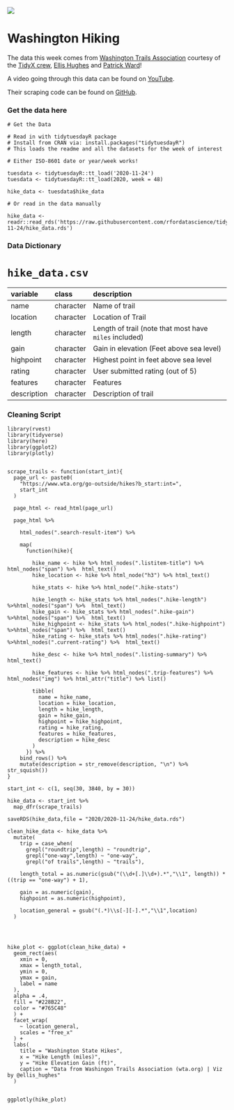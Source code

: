 ![](https://www.wildlandtrekking.com/img/homepicnorthcascades.jpg)

# Washington Hiking

The data this week comes from [Washington Trails Association](https://www.wta.org/go-outside/hikes?b_start:int=1) courtesy of the [TidyX crew](https://github.com/thebioengineer/TidyX/tree/master/TidyTuesday_Explained/035-Rectangles), [Ellis Hughes](https://twitter.com/Ellis_hughes) and [Patrick Ward](https://twitter.com/OSPpatrick)!

A video going through this data can be found on [YouTube](https://bit.ly/TidyX_Ep35).

Their scraping code can be found on [GitHub](https://github.com/thebioengineer/TidyX/blob/master/TidyTuesday_Explained/035-Rectangles/Washington-hikes.R).

### Get the data here

```{r}
# Get the Data

# Read in with tidytuesdayR package 
# Install from CRAN via: install.packages("tidytuesdayR")
# This loads the readme and all the datasets for the week of interest

# Either ISO-8601 date or year/week works!

tuesdata <- tidytuesdayR::tt_load('2020-11-24')
tuesdata <- tidytuesdayR::tt_load(2020, week = 48)

hike_data <- tuesdata$hike_data

# Or read in the data manually

hike_data <- readr::read_rds('https://raw.githubusercontent.com/rfordatascience/tidytuesday/master/data/2020/2020-11-24/hike_data.rds')

```
### Data Dictionary

# `hike_data.csv`

|variable    |class     |description |
|:-----------|:---------|:-----------|
|name        |character | Name of trail |
|location    |character | Location of Trail |
|length      |character | Length of trail (note that most have ` miles` included) |
|gain        |character | Gain in elevation (Feet above sea level) |
|highpoint   |character | Highest point in feet above sea level |
|rating      |character | User submitted rating (out of 5) |
|features    |character | Features |
|description |character | Description of trail |

### Cleaning Script

```{r}
library(rvest)
library(tidyverse)
library(here)
library(ggplot2)
library(plotly)


scrape_trails <- function(start_int){
  page_url <- paste0(
    "https://www.wta.org/go-outside/hikes?b_start:int=",
    start_int
  )
  
  page_html <- read_html(page_url)
  
  page_html %>% 
    
    html_nodes(".search-result-item") %>% 
    
    map(
      function(hike){
        
        hike_name <- hike %>% html_nodes(".listitem-title") %>% html_nodes("span") %>%  html_text()
        hike_location <- hike %>% html_node("h3") %>% html_text()
        
        hike_stats <- hike %>% html_node(".hike-stats")
        
        hike_length <- hike_stats %>% html_nodes(".hike-length") %>%html_nodes("span") %>%  html_text()
        hike_gain <- hike_stats %>% html_nodes(".hike-gain") %>%html_nodes("span") %>%  html_text()
        hike_highpoint <- hike_stats %>% html_nodes(".hike-highpoint") %>%html_nodes("span") %>%  html_text()
        hike_rating <- hike_stats %>% html_nodes(".hike-rating") %>%html_nodes(".current-rating") %>%  html_text()
        
        hike_desc <- hike %>% html_nodes(".listing-summary") %>% html_text()
        
        hike_features <- hike %>% html_nodes(".trip-features") %>% html_nodes("img") %>% html_attr("title") %>% list()
        
        tibble(
          name = hike_name,
          location = hike_location,
          length = hike_length,
          gain = hike_gain,
          highpoint = hike_highpoint,
          rating = hike_rating,
          features = hike_features,
          description = hike_desc
        )
      }) %>% 
    bind_rows() %>% 
    mutate(description = str_remove(description, "\n") %>% str_squish())
}

start_int <- c(1, seq(30, 3840, by = 30))

hike_data <- start_int %>% 
  map_dfr(scrape_trails)

saveRDS(hike_data,file = "2020/2020-11-24/hike_data.rds")

clean_hike_data <- hike_data %>% 
  mutate(
    trip = case_when(
      grepl("roundtrip",length) ~ "roundtrip",
      grepl("one-way",length) ~ "one-way",
      grepl("of trails",length) ~ "trails"),
    
    length_total = as.numeric(gsub("(\\d+[.]\\d+).*","\\1", length)) * ((trip == "one-way") + 1),
    
    gain = as.numeric(gain),
    highpoint = as.numeric(highpoint),
    
    location_general = gsub("(.*)\\s[-][-].*","\\1",location)
  )




hike_plot <- ggplot(clean_hike_data) + 
  geom_rect(aes(
    xmin = 0,
    xmax = length_total,
    ymin = 0,
    ymax = gain,
    label = name
  ),
  alpha = .4,
  fill = "#228B22",
  color = "#765C48"
  ) + 
  facet_wrap(
    ~ location_general,
    scales = "free_x"
  ) +
  labs(
    title = "Washington State Hikes",
    x = "Hike Length (miles)",
    y = "Hike Elevation Gain (ft)",
    caption = "Data from Washingon Trails Association (wta.org) | Viz by @ellis_hughes"
  )


ggplotly(hike_plot)
```
